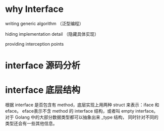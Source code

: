 

# why Interface

writing generic algorithm （泛型编程）

hiding implementation detail （隐藏具体实现）

providing interception points

# interface 源码分析

# interface 底层结构

根据 interface 是否包含有 method，底层实现上用两种 struct 来表示：iface 和 eface。
eface表示不含 method 的 interface 结构，或者叫 empty interface。
对于 Golang 中的大部分数据类型都可以抽象出来 _type 结构，
同时针对不同的类型还会有一些其他信息。
